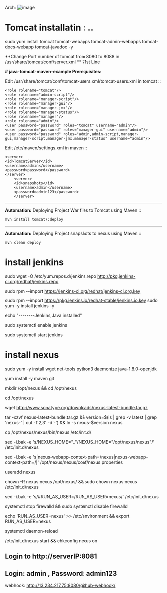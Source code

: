 Arch:
![image](https://user-images.githubusercontent.com/97225776/159008328-ed57f489-7fbb-4389-8c83-07a8a8fbef2b.png)


# Tomcat installatin : ..
sudo yum install tomcat tomcat-webapps tomcat-admin-webapps tomcat-docs-webapp tomcat-javadoc -y

**Change Port number of tomcat from 8080 to 8088 in /usr/share/tomcat/conf/server.xml
**
71st Line

**# java-tomcat-maven-example
Prerequisites:**

Edit /usr/share/tomcat/conf/tomcat-users.xml/tomcat-users.xml in tomcat ::

	<role rolename="tomcat"/>
	<role rolename="admin-script"/>
	<role rolename="manager-script"/>
	<role rolename="manager-gui"/>
	<role rolename="manager-jmx"/>
	<role rolename="manager-status"/>
	<role rolename="manager"/>
	<role rolename="admin"/>
	<user password="password" roles="tomcat" username="admin"/>
	<user password="password" roles="manager-gui" username="admin"/>
	<user password="password" roles="admin,admin-script,manager-gui,manager-script,manager-jmx,manager-status" username="admin"/>

Edit /etc/maven/settings.xml in maven ::

	<server>
	<id>TomcatServer</id>
	<username>admin</username>
	<password>password</password>
	</server>
        <server>
        <id>snapshots</id>
        <username>admin</username>
        <password>admin123</password>
        </server>


---------------------------------
**Automation:**
Deploying Project War files to Tomcat using Maven ::

	mvn install tomcat7:deploy

--------------------------------
**Automation:**
Deploying Project snapshots to nexus using Maven ::

	mvn clean deploy


# install jenkins

sudo wget -O /etc/yum.repos.d/jenkins.repo http://pkg.jenkins-ci.org/redhat/jenkins.repo

sudo rpm --import https://jenkins-ci.org/redhat/jenkins-ci.org.key

sudo rpm --import https://pkg.jenkins.io/redhat-stable/jenkins.io.key
sudo yum -y install jenkins -y

echo "--------Jenkins,Java installed"

sudo systemctl enable jenkins

sudo systemctl start jenkins
	
# install nexus

sudo yum -y install wget net-tools python3 daemonize java-1.8.0-openjdk

yum install -y maven git 

mkdir /opt/nexus && cd /opt/nexus

cd /opt/nexus

wget http://www.sonatype.org/downloads/nexus-latest-bundle.tar.gz

tar -xzvf nexus-latest-bundle.tar.gz && version=$(ls | grep -v latest | grep 'nexus-' | cut -f'2,3' -d'-') && ln -s nexus-$version nexus

cp /opt/nexus/nexus/bin/nexus /etc/init.d/

sed -i.bak -e 's/NEXUS_HOME=\"..\"/NEXUS_HOME=\"\/opt\/nexus\/nexus\"/' /etc/init.d/nexus

sed -i.bak -e 's|nexus-webapp-context-path=/nexus|nexus-webapp-context-path=/|' /opt/nexus/nexus/conf/nexus.properties

useradd nexus

chown -R nexus:nexus /opt/nexus/ && sudo chown nexus:nexus /etc/init.d/nexus

sed -i.bak -e 's/#RUN_AS_USER=/RUN_AS_USER=nexus/' /etc/init.d/nexus

systemctl stop firewalld && sudo systemctl disable firewalld

echo 'RUN_AS_USER=nexus' >> /etc/environment && export RUN_AS_USER=nexus

systemctl daemon-reload

/etc/init.d/nexus start && chkconfig nexus on

## Login to http://serverIP:8081

## Login: admin , Password: admin123

webhook: http://13.234.217.75:8080/github-webhook/

